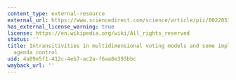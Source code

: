 ```yaml
---
content_type: external-resource
external_url: https://www.sciencedirect.com/science/article/pii/0022053176900405
has_external_license_warning: true
license: https://en.wikipedia.org/wiki/All_rights_reserved
status: ''
title: Intransitivities in multidimensional voting models and some implications for
  agenda control
uid: 4a89e5f1-412c-4eb7-ac2a-f6aa8e393bbc
wayback_url: ''
---
```


